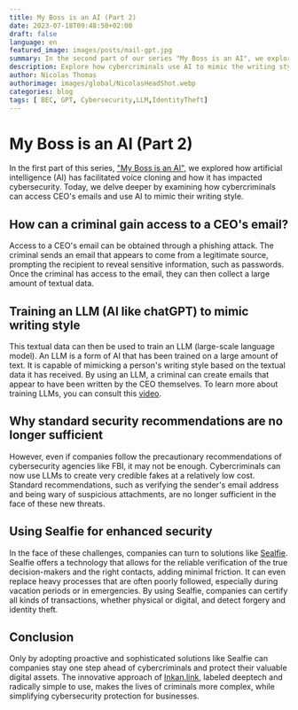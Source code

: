 ```yaml
---
title: My Boss is an AI (Part 2)
date: 2023-07-18T09:48:50+02:00
draft: false
language: en
featured_image: images/posts/mail-gpt.jpg
summary: In the second part of our series "My Boss is an AI", we explore how cybercriminals can access CEO's emails and use AI to mimic their writing style. We also discuss why standard security recommendations are no longer sufficient in the face of these new threats. Finally, we present how Sealfie, an innovative cybersecurity solution, can help businesses detect forgery and identity theft.
description: Explore how cybercriminals use AI to mimic the writing style of CEOs and why standard security recommendations are no longer sufficient. Discover how Sealfie can help detect forgery and identity theft. Read "My Boss is an AI (Part 2)" to learn more about these cybersecurity threats and how to combat them.
author: Nicolas Thomas
authorimage: images/global/NicolasHeadShot.webp
categories: blog
tags: [ BEC, GPT, Cybersecurity,LLM,IdentityTheft]
---
```

# My Boss is an AI (Part 2)

In the first part of this series, ["My Boss is an AI"](https://inkan.link/en/posts/blog-my-boss-is-an-ai/), we explored how artificial intelligence (AI) has facilitated voice cloning and how it has impacted cybersecurity. Today, we delve deeper by examining how cybercriminals can access CEO's emails and use AI to mimic their writing style.

## How can a criminal gain access to a CEO's email?

Access to a CEO's email can be obtained through a phishing attack. The criminal sends an email that appears to come from a legitimate source, prompting the recipient to reveal sensitive information, such as passwords. Once the criminal has access to the email, they can then collect a large amount of textual data.

## Training an LLM (AI like chatGPT) to mimic writing style

This textual data can then be used to train an LLM (large-scale language model). An LLM is a form of AI that has been trained on a large amount of text. It is capable of mimicking a person's writing style based on the textual data it has received. By using an LLM, a criminal can create emails that appear to have been written by the CEO themselves. To learn more about training LLMs, you can consult this [video](https://www.youtube.com/watch?v=aBNcbyakt1w).

## Why standard security recommendations are no longer sufficient

However, even if companies follow the precautionary recommendations of cybersecurity agencies like FBI, it may not be enough. Cybercriminals can now use LLMs to create very credible fakes at a relatively low cost. Standard recommendations, such as verifying the sender's email address and being wary of suspicious attachments, are no longer sufficient in the face of these new threats.

## Using Sealfie for enhanced security

In the face of these challenges, companies can turn to solutions like [Sealfie](https://sealf.ie/en). Sealfie offers a technology that allows for the reliable verification of the true decision-makers and the right contacts, adding minimal friction. It can even replace heavy processes that are often poorly followed, especially during vacation periods or in emergencies. By using Sealfie, companies can certify all kinds of transactions, whether physical or digital, and detect forgery and identity theft.

## Conclusion

Only by adopting proactive and sophisticated solutions like Sealfie can companies stay one step ahead of cybercriminals and protect their valuable digital assets. The innovative approach of [Inkan.link](https://inkan.link/en/posts/blog-my-boss-is-an-ai/), labeled deeptech and radically simple to use, makes the lives of criminals more complex, while simplifying cybersecurity protection for businesses.
